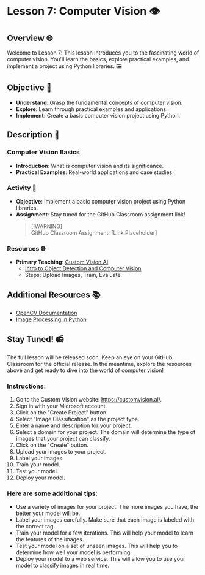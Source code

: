 # Lesson 7: Computer Vision 👁️  <!-- {docsify-ignore-all} -->
   
## Overview 🌐  
   
Welcome to Lesson 7! This lesson introduces you to the fascinating world of computer vision. You'll learn the basics, explore practical examples, and implement a project using Python libraries. 🖼️  
   
## Objective 🎯  
   
- **Understand**: Grasp the fundamental concepts of computer vision.  
- **Explore**: Learn through practical examples and applications.  
- **Implement**: Create a basic computer vision project using Python.  
   
## Description 📖  
   
### Computer Vision Basics  
   
- **Introduction**: What is computer vision and its significance.  
- **Practical Examples**: Real-world applications and case studies.  
   
### Activity 🎨  
   
- **Objective**: Implement a basic computer vision project using Python libraries.  
- **Assignment**: Stay tuned for the GitHub Classroom assignment link!  
  > [!WARNING] <!--[!ATTENTION] ⚠️-->  
  > GitHub Classroom Assignment: [Link Placeholder]  
   
### Resources 🌐  
   
- **Primary Teaching**: [Custom Vision AI](https://www.customvision.ai/)  
  - [Intro to Object Detection and Computer Vision](https://github.com/GlobalAICommunity/Workshop-CustomVisionAITools)  
  - Steps: Upload Images, Train, Evaluate.  
   
## Additional Resources 📚  
   
- [OpenCV Documentation](https://docs.opencv.org/)  
- [Image Processing in Python](https://www.analyticsvidhya.com/blog/2021/05/image-processing-using-opencv-with-python/)  
   
## Stay Tuned! 📻  
   
The full lesson will be released soon. Keep an eye on your GitHub Classroom for the official release. In the meantime, explore the resources above and get ready to dive into the world of computer vision!  


### Instructions:

1. Go to the Custom Vision website: https://customvision.ai/.
1. Sign in with your Microsoft account.
1. Click on the "Create Project" button.
1. Select "Image Classification" as the project type.
1. Enter a name and description for your project.
1. Select a domain for your project. The domain will determine the type of images that your project can classify.
1. Click on the "Create" button.
1. Upload your images to your project.
1. Label your images.
1. Train your model.
1. Test your model.
1. Deploy your model.

### Here are some additional tips:

* Use a variety of images for your project. The more images you have, the better your model will be.
* Label your images carefully. Make sure that each image is labeled with the correct tag.
* Train your model for a few iterations. This will help your model to learn the features of the images.
* Test your model on a set of unseen images. This will help you to determine how well your model is performing.
* Deploy your model to a web service. This will allow you to use your model to classify images in real time.
